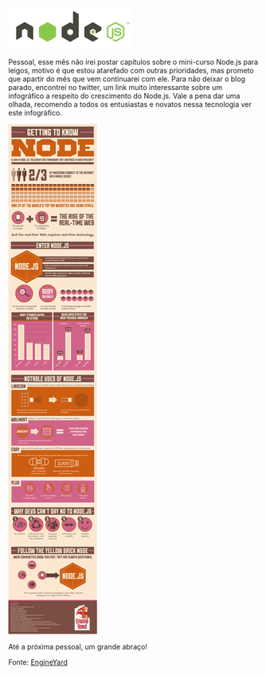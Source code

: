 ![What is Node.js?](images/nodejs-logo.jpg "What is Node.js?")

Pessoal, esse mês não irei postar capítulos sobre o mini-curso Node.js para leigos, motivo é que estou atarefado com outras prioridades, mas prometo que apartir do mês que vem continuarei com ele. Para não deixar o blog parado, encontrei no twitter, um link muito interessante sobre um infográfico a respeito do crescimento do Node.js. Vale a pena dar uma olhada, recomendo a todos os entusiastas e novatos nessa tecnologia ver este infográfico.

[![What is Node.js?](images/what-is-nodejs-small.jpg "What is Node.js?")](images/what-is-nodejs.jpg "What is Node.js?")

Até a próxima pessoal, um grande abraço!

Fonte: [EngineYard](http://www.engineyard.com/infographics/nodejs "EngineYard")